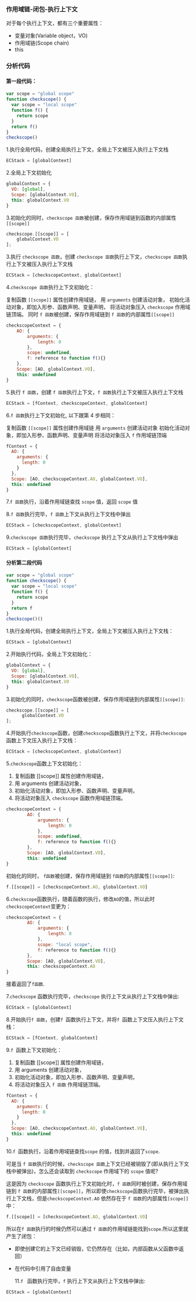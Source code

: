 ### 作用域链-闭包-执行上下文

对于每个执行上下文，都有三个重要属性：

- 变量对象(Variable object，VO)
- 作用域链(Scope chain)
- this

### 分析代码

#### 第一段代码：

```js
var scope = "global scope"
function checkscope() {
  var scope = "local scope"
  function f() {
    return scope
  }
  return f()
}
checkscope()
```

1.执行全局代码，创建全局执行上下文，全局上下文被压入执行上下文栈

```js
ECStack = [globalContext]
```

2.全局上下文初始化

```js
globalContext = {
  VO: [global],
  Scope: [globalContext.VO],
  this: globalContext.VO
}
```

3.初始化的同时，`checkscope 函数`被创建，保存作用域链到函数的内部属性`[[scope]]`

```js
checkscope.[[scope]] = [
    globalContext.VO
];
```

3.执行 `checkscope 函数`，创建 `checkscope 函数`执行上下文，`checkscope 函数`执行上下文被压入执行上下文栈

```js
ECStack = [checkscopeContext, globalContext]
```

4.`checkscope 函数`执行上下文初始化：

复制函数 `[[scope]]` 属性创建作用域链，
用 `arguments` 创建活动对象，
初始化活动对象，即加入形参、函数声明、变量声明，
将活动对象压入 `checkscope` 作用域链顶端。
同时 `f 函数`被创建，保存作用域链到 `f 函数`的内部属性`[[scope]]`

```js
checkscopeContext = {
    AO: {
        arguments: {
            length: 0
        },
        scope: undefined,
        f: reference to function f(){}
    },
    Scope: [AO, globalContext.VO],
    this: undefined
}
```

5.执行 `f 函数`，创建 `f 函数`执行上下文，`f 函数`执行上下文被压入执行上下文栈

```js
ECStack = [fContext, checkscopeContext, globalContext]
```

6.`f 函数`执行上下文初始化, 以下跟第 4 步相同：

复制函数 `[[scope]]` 属性创建作用域链
用 `arguments` 创建活动对象
初始化活动对象，即加入形参、函数声明、变量声明
将活动对象压入 `f` 作用域链顶端

```js
fContext = {
  AO: {
    arguments: {
      length: 0
    }
  },
  Scope: [AO, checkscopeContext.AO, globalContext.VO],
  this: undefined
}
```

7.`f 函数`执行，沿着作用域链查找 `scope` 值，返回 `scope` 值

8.`f 函数`执行完毕，`f 函数`上下文从执行上下文栈中弹出

```js
ECStack = [checkscopeContext, globalContext]
```

9.`checkscope 函数`执行完毕，`checkscope` 执行上下文从执行上下文栈中弹出

```js
ECStack = [globalContext]
```

#### 分析第二段代码

```js
var scope = "global scope"
function checkscope() {
  var scope = "local scope"
  function f() {
    return scope
  }
  return f
}
checkscope()()
```

1.执行全局代码，创建全局执行上下文，全局上下文被压入执行上下文栈：

```js
ECStack = [globalContext]
```

2.开始执行代码，全局上下文初始化：

```js
globalContext = {
  VO: [global],
  Scope: [globalContext.VO],
  this: globalContext.VO
}
```

3.初始化的同时，`checkscope`函数被创建，保存作用域链到内部属性`[[scope]]`:

```js
checkscope.[[scope]] = [
      globalContext.VO
];
```

4.开始执行`checkscope`函数，创建`checkscope`函数执行上下文，并将`checkscope`函数上下文压入执行上下文栈：

```js
ECStack = [checkscopeContext, globalContext]
```

5.`checkscope`函数上下文初始化：

1. 复制函数 [[scope]] 属性创建作用域链，
2. 用 arguments 创建活动对象，
3. 初始化活动对象，即加入形参、函数声明、变量声明，
4. 将活动对象压入 `checkscope` 函数作用域链顶端。

```js
checkscopeContext = {
        AO: {
            arguments: {
                length: 0
            },
            scope: undefined,
            f: reference to function f(){}
        },
        Scope: [AO, globalContext.VO],
        this: undefined
}
```

初始化的同时， `f函数`被创建，保存作用域链到 `f函数`的内部属性`[[scope]]`:

```js
f.[[scope]] = [checkscopeContext.AO, globalContext.VO]
```

6.`checkscope`函数执行，随着函数的执行，修改`AO`的值，所以此时`checkscopeContext`变更为：

```js
checkscopeContext = {
        AO: {
            arguments: {
                length: 0
            },
            scope: "local scope",
            f: reference to function f(){}
        },
        Scope: [AO, globalContext.VO],
        this: checkscopeContext.AO
}
```

接着返回了`f函数`.

7.`checkscope` 函数执行完毕，`checkscope` 执行上下文从执行上下文栈中弹出:

```js
ECStack = [globalContext]
```

8.开始执行`f 函数`，创建`f `函数执行上下文，并将`f `函数上下文压入执行上下文栈：

```js
ECStack = [fContext, globalContext]
```

9.`f `函数上下文初始化：

1. 复制函数 [[scope]] 属性创建作用域链，
2. 用 arguments 创建活动对象，
3. 初始化活动对象，即加入形参、函数声明、变量声明，
4. 将活动对象压入 `f 函数` 作用域链顶端。

```js
fContext = {
  AO: {
    arguments: {
      length: 0
    }
  },
  Scope: [AO, checkscopeContext.AO, globalContext.VO],
  this: undefined
}
```

10.`f `函数执行，沿着作用域链查找`scope` 的值，找到并返回了`scope`.

可是当 `f 函数`执行的时候，`checkscope 函数`上下文已经被销毁了(即从执行上下文栈中被弹出)，怎么还会读取到 `checkscope` 作用域下的 `scope` 值呢?

这是因为 `checkscope` 函数执行上下文初始化时，`f 函数`同时被创建，保存作用域链到 `f 函数`的内部属性`[[scope]]`，所以即使`checkscope`函数执行完毕，被弹出执行上下文栈，但是`checkscopeContext.AO` 依然存在于 `f 函数`的内部属性`[scope]]`中：

```js
f.[[scope]] = [checkscopeContext.AO, globalContext.VO]
```

所以在`f 函数`执行的时候仍然可以通过 `f 函数`的作用域链能找到`scope`.所以这里就产生了闭包：

- 即使创建它的上下文已经销毁，它仍然存在（比如，内部函数从父函数中返回）
- 在代码中引用了自由变量

  11.`f ` 函数执行完毕，`f` 执行上下文从执行上下文栈中弹出:

```js
ECStack = [globalContext]
```
